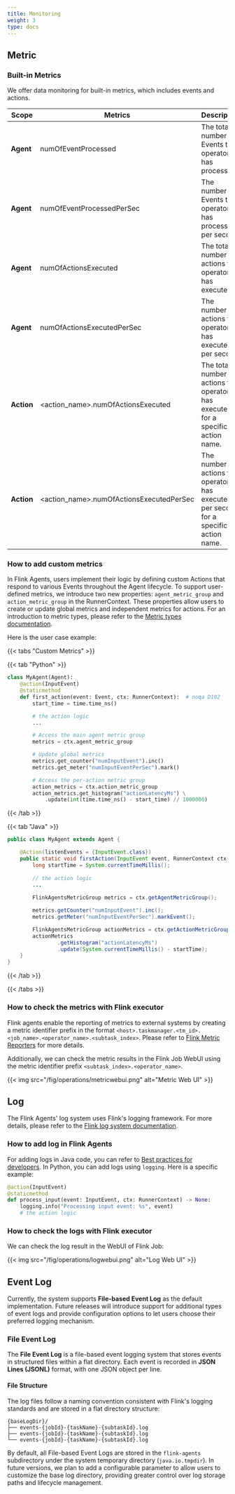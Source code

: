 ```yaml
---
title: Monitoring
weight: 3
type: docs
---
```

<!--
Licensed to the Apache Software Foundation (ASF) under one
or more contributor license agreements.  See the NOTICE file
distributed with this work for additional information
regarding copyright ownership.  The ASF licenses this file
to you under the Apache License, Version 2.0 (the
"License"); you may not use this file except in compliance
with the License.  You may obtain a copy of the License at

  http://www.apache.org/licenses/LICENSE-2.0

Unless required by applicable law or agreed to in writing,
software distributed under the License is distributed on an
"AS IS" BASIS, WITHOUT WARRANTIES OR CONDITIONS OF ANY
KIND, either express or implied.  See the License for the
specific language governing permissions and limitations
under the License.
-->

## Metric

### Built-in Metrics

We offer data monitoring for built-in metrics, which includes events and actions. 

| Scope       | Metrics                                          | Description                                                                      | Type  |
|-------------|--------------------------------------------------|----------------------------------------------------------------------------------|-------|
| **Agent**   | numOfEventProcessed                              | The total number of Events this operator has processed.                          | Count |
| **Agent** | numOfEventProcessedPerSec                        | The number of Events this operator has processed per second.                     | Meter |
| **Agent** | numOfActionsExecuted                             | The total number of actions this operator has executed.                          | Count |
| **Agent** | numOfActionsExecutedPerSec                       | The number of actions this operator has executed per second.                     | Meter |
| **Action**  | <action_name>.numOfActionsExecuted | The total number of actions this operator has executed for a specific action name. | Count |
| **Action**  | <action_name>.numOfActionsExecutedPerSec | The number of actions this operator has executed per second for a specific action name. | Meter |

#### 

### How to add custom metrics

In Flink Agents, users implement their logic by defining custom Actions that respond to various Events throughout the Agent lifecycle. To support user-defined metrics, we introduce two new properties: `agent_metric_group` and `action_metric_group` in the RunnerContext. These properties allow users to create or update global metrics and independent metrics for actions. For an introduction to metric types, please refer to the [Metric types documentation](https://nightlies.apache.org/flink/flink-docs-release-1.20/docs/ops/metrics/#metric-types).

Here is the user case example:

{{< tabs "Custom Metrics" >}}

{{< tab "Python" >}}
```python
class MyAgent(Agent):
    @action(InputEvent)
    @staticmethod
    def first_action(event: Event, ctx: RunnerContext):  # noqa D102
        start_time = time.time_ns()

        # the action logic
        ...

        # Access the main agent metric group
        metrics = ctx.agent_metric_group

        # Update global metrics
        metrics.get_counter("numInputEvent").inc()
        metrics.get_meter("numInputEventPerSec").mark()

        # Access the per-action metric group
        action_metrics = ctx.action_metric_group
        action_metrics.get_histogram("actionLatencyMs") \
            .update(int(time.time_ns() - start_time) // 1000000)
```
{{< /tab >}}

{{< tab "Java" >}}
```java
public class MyAgent extends Agent {

    @Action(listenEvents = {InputEvent.class})
    public static void firstAction(InputEvent event, RunnerContext ctx) throws Exception {
        long startTime = System.currentTimeMillis();
        
        // the action logic
        ...
        
        FlinkAgentsMetricGroup metrics = ctx.getAgentMetricGroup();

        metrics.getCounter("numInputEvent").inc();
        metrics.getMeter("numInputEventPerSec").markEvent();

        FlinkAgentsMetricGroup actionMetrics = ctx.getActionMetricGroup();
        actionMetrics
                .getHistogram("actionLatencyMs")
                .update(System.currentTimeMillis() - startTime);
    }
}
```
{{< /tab >}}

{{< /tabs >}}


### How to check the metrics with Flink executor

Flink agents enable the reporting of metrics to external systems by creating a metric identifier prefix in the format `<host>.taskmanager.<tm_id>.<job_name>.<operator_name>.<subtask_index>`. Please refer to [Flink Metric Reporters](https://nightlies.apache.org/flink/flink-docs-release-1.20/docs/deployment/metric_reporters/) for more details.

Additionally, we can check the metric results in the Flink Job WebUI using the metric identifier prefix `<subtask_index>.<operator_name>`.

{{< img src="/fig/operations/metricwebui.png" alt="Metric Web UI" >}}

## Log

The Flink Agents' log system uses Flink's logging framework. For more details, please refer to the [Flink log system documentation](https://nightlies.apache.org/flink/flink-docs-master/docs/deployment/advanced/logging/).

### How to add log in Flink Agents

For adding logs in Java code, you can refer to [Best practices for developers](https://nightlies.apache.org/flink/flink-docs-master/docs/deployment/advanced/logging/#best-practices-for-developers). In Python, you can add logs using `logging`. Here is a specific example:

```python
@action(InputEvent)
@staticmethod
def process_input(event: InputEvent, ctx: RunnerContext) -> None:
    logging.info("Processing input event: %s", event)
    # the action logic
```

### How to check the logs with Flink executor

We can check the log result in the WebUI of Flink Job:

{{< img src="/fig/operations/logwebui.png" alt="Log Web UI" >}}

## Event Log

Currently, the system supports **File-based Event Log** as the default implementation. Future releases will introduce support for additional types of event logs and provide configuration options to let users choose their preferred logging mechanism.

### File Event Log

The **File Event Log** is a file-based event logging system that stores events in structured files within a flat directory. Each event is recorded in **JSON Lines (JSONL)** format, with one JSON object per line.

#### File Structure

The log files follow a naming convention consistent with Flink's logging standards and are stored in a flat directory structure:

```
{baseLogDir}/
├── events-{jobId}-{taskName}-{subtaskId}.log
├── events-{jobId}-{taskName}-{subtaskId}.log
└── events-{jobId}-{taskName}-{subtaskId}.log
```

By default, all File-based Event Logs are stored in the `flink-agents` subdirectory under the system temporary directory (`java.io.tmpdir`). In future versions, we plan to add a configurable parameter to allow users to customize the base log directory, providing greater control over log storage paths and lifecycle management.
